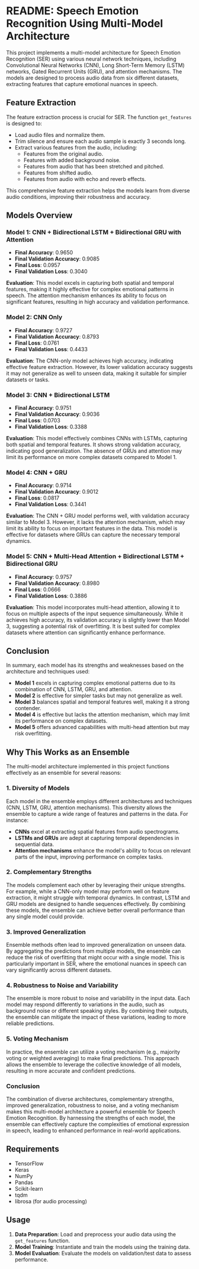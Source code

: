# README: Speech Emotion Recognition Using Multi-Model Architecture

This project implements a multi-model architecture for Speech Emotion Recognition (SER) using various neural network techniques, including Convolutional Neural Networks (CNN), Long Short-Term Memory (LSTM) networks, Gated Recurrent Units (GRU), and attention mechanisms. The models are designed to process audio data from six different datasets, extracting features that capture emotional nuances in speech.

## Feature Extraction

The feature extraction process is crucial for SER. The function `get_features` is designed to:
- Load audio files and normalize them.
- Trim silence and ensure each audio sample is exactly 3 seconds long.
- Extract various features from the audio, including:
  - Features from the original audio.
  - Features with added background noise.
  - Features from audio that has been stretched and pitched.
  - Features from shifted audio.
  - Features from audio with echo and reverb effects.

This comprehensive feature extraction helps the models learn from diverse audio conditions, improving their robustness and accuracy.

## Models Overview

### Model 1: CNN + Bidirectional LSTM + Bidirectional GRU with Attention
- **Final Accuracy**: 0.9650
- **Final Validation Accuracy**: 0.9085
- **Final Loss**: 0.0957
- **Final Validation Loss**: 0.3040

**Evaluation**: 
This model excels in capturing both spatial and temporal features, making it highly effective for complex emotional patterns in speech. The attention mechanism enhances its ability to focus on significant features, resulting in high accuracy and validation performance.

### Model 2: CNN Only
- **Final Accuracy**: 0.9727
- **Final Validation Accuracy**: 0.8793
- **Final Loss**: 0.0761
- **Final Validation Loss**: 0.4433

**Evaluation**: 
The CNN-only model achieves high accuracy, indicating effective feature extraction. However, its lower validation accuracy suggests it may not generalize as well to unseen data, making it suitable for simpler datasets or tasks.

### Model 3: CNN + Bidirectional LSTM
- **Final Accuracy**: 0.9751
- **Final Validation Accuracy**: 0.9036
- **Final Loss**: 0.0703
- **Final Validation Loss**: 0.3388

**Evaluation**: 
This model effectively combines CNNs with LSTMs, capturing both spatial and temporal features. It shows strong validation accuracy, indicating good generalization. The absence of GRUs and attention may limit its performance on more complex datasets compared to Model 1.

### Model 4: CNN + GRU
- **Final Accuracy**: 0.9714
- **Final Validation Accuracy**: 0.9012
- **Final Loss**: 0.0817
- **Final Validation Loss**: 0.3441

**Evaluation**: 
The CNN + GRU model performs well, with validation accuracy similar to Model 3. However, it lacks the attention mechanism, which may limit its ability to focus on important features in the data. This model is effective for datasets where GRUs can capture the necessary temporal dynamics.

### Model 5: CNN + Multi-Head Attention + Bidirectional LSTM + Bidirectional GRU
- **Final Accuracy**: 0.9757
- **Final Validation Accuracy**: 0.8980
- **Final Loss**: 0.0666
- **Final Validation Loss**: 0.3886

**Evaluation**: 
This model incorporates multi-head attention, allowing it to focus on multiple aspects of the input sequence simultaneously. While it achieves high accuracy, its validation accuracy is slightly lower than Model 3, suggesting a potential risk of overfitting. It is best suited for complex datasets where attention can significantly enhance performance.

## Conclusion

In summary, each model has its strengths and weaknesses based on the architecture and techniques used:

- **Model 1** excels in capturing complex emotional patterns due to its combination of CNN, LSTM, GRU, and attention.
- **Model 2** is effective for simpler tasks but may not generalize as well.
- **Model 3** balances spatial and temporal features well, making it a strong contender.
- **Model 4** is effective but lacks the attention mechanism, which may limit its performance on complex datasets.
- **Model 5** offers advanced capabilities with multi-head attention but may risk overfitting.

## Why This Works as an Ensemble

The multi-model architecture implemented in this project functions effectively as an ensemble for several reasons:

### 1. **Diversity of Models**
Each model in the ensemble employs different architectures and techniques (CNN, LSTM, GRU, attention mechanisms). This diversity allows the ensemble to capture a wide range of features and patterns in the data. For instance:
- **CNNs** excel at extracting spatial features from audio spectrograms.
- **LSTMs and GRUs** are adept at capturing temporal dependencies in sequential data.
- **Attention mechanisms** enhance the model's ability to focus on relevant parts of the input, improving performance on complex tasks.

### 2. **Complementary Strengths**
The models complement each other by leveraging their unique strengths. For example, while a CNN-only model may perform well on feature extraction, it might struggle with temporal dynamics. In contrast, LSTM and GRU models are designed to handle sequences effectively. By combining these models, the ensemble can achieve better overall performance than any single model could provide.

### 3. **Improved Generalization**
Ensemble methods often lead to improved generalization on unseen data. By aggregating the predictions from multiple models, the ensemble can reduce the risk of overfitting that might occur with a single model. This is particularly important in SER, where the emotional nuances in speech can vary significantly across different datasets.

### 4. **Robustness to Noise and Variability**
The ensemble is more robust to noise and variability in the input data. Each model may respond differently to variations in the audio, such as background noise or different speaking styles. By combining their outputs, the ensemble can mitigate the impact of these variations, leading to more reliable predictions.

### 5. **Voting Mechanism**
In practice, the ensemble can utilize a voting mechanism (e.g., majority voting or weighted averaging) to make final predictions. This approach allows the ensemble to leverage the collective knowledge of all models, resulting in more accurate and confident predictions.

### Conclusion
The combination of diverse architectures, complementary strengths, improved generalization, robustness to noise, and a voting mechanism makes this multi-model architecture a powerful ensemble for Speech Emotion Recognition. By harnessing the strengths of each model, the ensemble can effectively capture the complexities of emotional expression in speech, leading to enhanced performance in real-world applications.

## Requirements
- TensorFlow
- Keras
- NumPy
- Pandas
- Scikit-learn
- tqdm
- librosa (for audio processing)

## Usage
1. **Data Preparation**: Load and preprocess your audio data using the `get_features` function.
2. **Model Training**: Instantiate and train the models using the training data.
3. **Model Evaluation**: Evaluate the models on validation/test data to assess performance.
